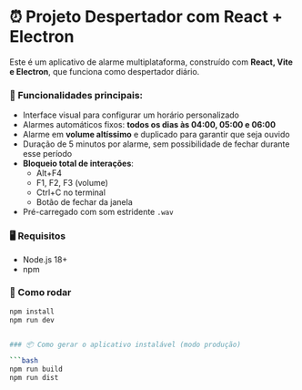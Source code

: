 # ⏰ Projeto Despertador com React + Electron

Este é um aplicativo de alarme multiplataforma, construído com **React, Vite e Electron**, que funciona como despertador diário.

### 🎯 Funcionalidades principais:

- Interface visual para configurar um horário personalizado
- Alarmes automáticos fixos: **todos os dias às 04:00, 05:00 e 06:00**
- Alarme em **volume altíssimo** e duplicado para garantir que seja ouvido
- Duração de 5 minutos por alarme, sem possibilidade de fechar durante esse período
- **Bloqueio total de interações**:
  - Alt+F4
  - F1, F2, F3 (volume)
  - Ctrl+C no terminal
  - Botão de fechar da janela
- Pré-carregado com som estridente `.wav`

### 🖥️ Requisitos

- Node.js 18+
- npm

### 🚀 Como rodar

```bash
npm install
npm run dev


### 📦 Como gerar o aplicativo instalável (modo produção)

```bash
npm run build
npm run dist
